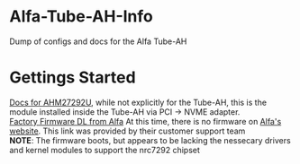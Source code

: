 # Alfa-Tube-AH-Info
Dump of configs and docs for the Alfa Tube-AH

# Gettings Started 
[Docs for AHM27292U](https://docs.alfa.com.tw/Product/AHM27292U/), while not explicitly for the Tube-AH, this is the module installed inside the Tube-AH via PCI -> NVME adapter.<br>
[Factory Firmware DL from Alfa](https://drive.google.com/file/d/1KSlgDL66AJUVrZjVxHLGtyePOj-y7iDj/view?usp=share_link) At this time, there is no firmware on [Alfa's website](https://files.alfa.com.tw/). This link was provided by their customer support team<br>
**NOTE**: The firmware boots, but appears to be lacking the nessecary drivers and kernel modules to support the nrc7292 chipset
